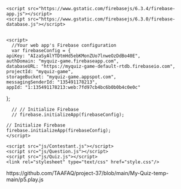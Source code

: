 <!DOCTYPE html>
<html lang="en" dir="ltr">
  <head>
    <meta charset="utf-8">
    <title>MyQuiz Game</title>
    <script src="https://cdnjs.cloudflare.com/ajax/libs/p5.js/0.9.0/p5.min.js"></script>
    <script src="https://cdnjs.cloudflare.com/ajax/libs/p5.js/0.9.0/addons/p5.dom.min.js"></script>
    <script src="https://cdnjs.cloudflare.com/ajax/libs/p5.js/0.9.0/addons/p5.sound.min.js"></script>
    <script src="p5.play.js"></script>

    <script src="https://www.gstatic.com/firebasejs/6.3.4/firebase-app.js"></script>
    <script src="https://www.gstatic.com/firebasejs/6.3.0/firebase-database.js"></script>


    <script>
      //Your web app's Firebase configuration
      var firebaseConfig = {
    apiKey: "AIzaSyAlYTDtmHd5ebKMonZUo7lnweOzDdBo40E",
    authDomain: "myquiz-game.firebaseapp.com",
    databaseURL: "https://myquiz-game-default-rtdb.firebaseio.com",
    projectId: "myquiz-game",
    storageBucket: "myquiz-game.appspot.com",
    messagingSenderId: "135491178213",
    appId: "1:135491178213:web:7fd97cb4bc6b0b0b4c0e0c"
  };


      // // Initialize Firebase
      // firebase.initializeApp(firebaseConfig);

    // Initialize Firebase
    firebase.initializeApp(firebaseConfig);
    </script>

    <script src="js/Contestant.js"></script>
    <script src="js/Question.js"></script>
    <script src="js/Quiz.js"></script>
    <link rel="stylesheet" type="text/css" href="style.css"/>
  </head>
  <body>
    <script src="sketch.js"></script>
  </body>
</html>
https://github.com/TAAFAQ/project-37/blob/main/My-Quiz-temp-main/p5.play.js
